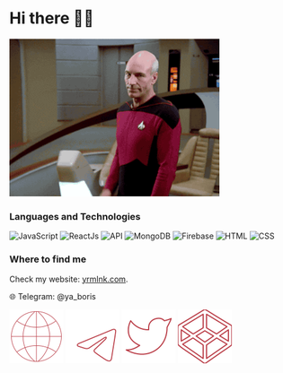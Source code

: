 # Hi there 👋🖖

![Picard waving](/assets/giphy.gif)

<!-- I work on JavaScript stuff mostly related to frontend. -->

### Languages and Technologies

![JavaScript](https://img.shields.io/badge/-JavaScript-090909?style=for-the-badge&logo=JavaScript)
![ReactJs](https://img.shields.io/badge/-ReactJs-090909?style=for-the-badge&logo=React)
![API](https://img.shields.io/badge/-REST&#032;API-090909?style=for-the-badge)
![MongoDB](https://img.shields.io/badge/-MongoDB-090909?style=for-the-badge&logo=MongoDB)
![Firebase](https://img.shields.io/badge/-Firebase-090909?style=for-the-badge&logo=Firebase)
![HTML](https://img.shields.io/badge/-HTML-090909?style=for-the-badge&logo=html5)
![CSS](https://img.shields.io/badge/-CSS-090909?style=for-the-badge&logo=css3)

### Where to find me

Check my website: [yrmlnk.com](http://yrmlnk.com/).

🌐 Telegram: @ya_boris

[![Website](/assets/globe.svg)](http://yrmlnk.com)
[![Telegram](/assets/telegram.svg)](http://t.me/ya_boris)
[![Twitter](/assets/twitter.svg)](https://twitter.com/yrmlnk_)
[![Codepen](/assets/codepen.svg)](https://codepen.io/ya-boris)